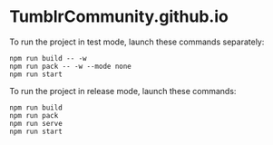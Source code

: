 # TumblrCommunity.github.io

To run the project in test mode, launch these commands separately:
```
npm run build -- -w
npm run pack -- -w --mode none
npm run start
```

To run the project in release mode, launch these commands:
```
npm run build
npm run pack
npm run serve
npm run start
```